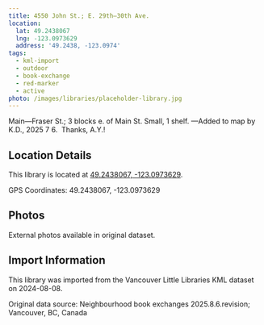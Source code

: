 ```yaml
---
title: 4550 John St.; E. 29th—30th Ave.
location:
  lat: 49.2438067
  lng: -123.0973629
  address: '49.2438, -123.0974'
tags:
  - kml-import
  - outdoor
  - book-exchange
  - red-marker
  - active
photo: /images/libraries/placeholder-library.jpg
---
```

Main—Fraser St.; 3 blocks e. of Main St.
Small, 1 shelf.
—Added to map by K.D., 2025 7 6.  Thanks, A.Y.!

## Location Details

This library is located at [49.2438067, -123.0973629](https://www.google.com/maps?q=49.2438067,-123.0973629).

GPS Coordinates: 49.2438067, -123.0973629

## Photos

External photos available in original dataset.

## Import Information

This library was imported from the Vancouver Little Libraries KML dataset on 2024-08-08.

Original data source: Neighbourhood book exchanges 2025.8.6.revision; Vancouver, BC, Canada
